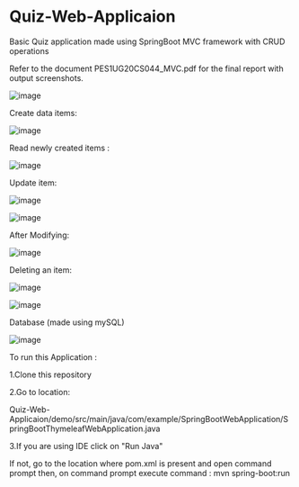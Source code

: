 # Quiz-Web-Applicaion
Basic Quiz application made using SpringBoot MVC framework with CRUD operations


Refer to the document PES1UG20CS044_MVC.pdf for the final report with output screenshots.



![image](https://github.com/Ananya46Nigam/Quiz-Web-Applicaion/assets/80421780/14d51cb9-971b-4ef2-84e3-0af766ca4433)


Create data items:

![image](https://github.com/Ananya46Nigam/Quiz-Web-Applicaion/assets/80421780/a61f7f5c-3465-4559-9dc1-69eb57d4544f)

Read newly created items :

![image](https://github.com/Ananya46Nigam/Quiz-Web-Applicaion/assets/80421780/8db78c17-65ae-4458-8cef-a4a57e154f64)

Update item:

![image](https://github.com/Ananya46Nigam/Quiz-Web-Applicaion/assets/80421780/ba93b09f-ee37-41b4-8226-7e3ab6bfa163)


![image](https://github.com/Ananya46Nigam/Quiz-Web-Applicaion/assets/80421780/5b15478f-f6e5-4f43-b104-7ffdfb78a45b)

After Modifying:

![image](https://github.com/Ananya46Nigam/Quiz-Web-Applicaion/assets/80421780/6f5f050e-f289-449a-9fa7-c8b2138731e3)


Deleting an item:



![image](https://github.com/Ananya46Nigam/Quiz-Web-Applicaion/assets/80421780/1b85abc5-8e05-4082-9899-882f20cbdab6)

![image](https://github.com/Ananya46Nigam/Quiz-Web-Applicaion/assets/80421780/517f905f-99db-4fac-ad7c-0664ed2c1ca6)


Database (made using mySQL)

![image](https://github.com/Ananya46Nigam/Quiz-Web-Applicaion/assets/80421780/4299713c-bcd4-4c50-99ea-6cfcdcff43f9)



To run this Application :

1.Clone this repository 


2.Go to location: 

Quiz-Web-Applicaion/demo/src/main/java/com/example/SpringBootWebApplication/SpringBootThymeleafWebApplication.java


3.If you are using IDE click on "Run Java"


  If not, go to the location where pom.xml is present and open command prompt then, on command prompt execute command : mvn spring-boot:run
